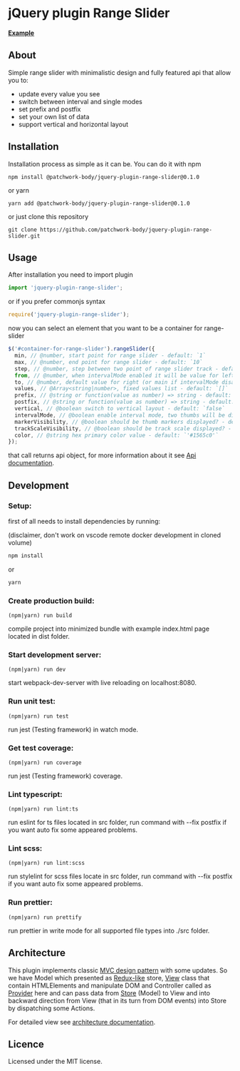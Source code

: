 # jQuery plugin Range Slider

**[Example](https://patchwork-body.github.io/jquery-plugin-range-slider)**

## About

Simple range slider with minimalistic design and fully featured api that allow you to:

- update every value you see
- switch between interval and single modes
- set prefix and postfix
- set your own list of data
- support vertical and horizontal layout

## Installation

Installation process as simple as it can be. You can do it with npm

`npm install @patchwork-body/jquery-plugin-range-slider@0.1.0`

or yarn

`yarn add @patchwork-body/jquery-plugin-range-slider@0.1.0`

or just clone this repository

`git clone https://github.com/patchwork-body/jquery-plugin-range-slider.git`

## Usage

After installation you need to import plugin

```javascript
import 'jquery-plugin-range-slider';
```

or if you prefer commonjs syntax

```javascript
require('jquery-plugin-range-slider');
```

now you can select an element that you want to be a container for range-slider

```javascript
$('#container-for-range-slider').rangeSlider({
  min, // @number, start point for range slider - default: `1`
  max, // @number, end point for range slider - default: `10`
  step, // @number, step between two point of range slider track - default: `1`
  from, // @number, when intervalMode enabled it will be value for left thumb have no effect - default: `7`
  to, // @number, default value for right (or main if intervalMode disabled) range slider thumb - default: `3`
  values, // @Array<string|number>, fixed values list - default: `[]`
  prefix, // @string or function(value as number) => string - default: `''`
  postfix, // @string or function(value as number) => string - default: `''`
  vertical, // @boolean switch to vertical layout - default: `false`
  intervalMode, // @boolean enable interval mode, two thumbs will be displayed - default: `true`
  markerVisibility, // @boolean should be thumb markers displayed? - default: `true`
  trackScaleVisibility, // @boolean should be track scale displayed? - default: `true`
  color, // @string hex primary color value - default: `'#1565c0'`
});
```

that call returns api object, for more information about it see [Api documentation](https://patchwork-body.github.io/jquery-plugin-range-slider/docs/api.html).

## Development

### Setup:

first of all needs to install dependencies by running:

(disclaimer, don't work on vscode remote docker development in cloned volume)

```bash
npm install
```

or

```bash
yarn
```

### Create production build:

`(npm|yarn) run build`

compile project into minimized bundle with example index.html page located in dist folder.

### Start development server:

`(npm|yarn) run dev`

start webpack-dev-server with live reloading on localhost:8080.

### Run unit test:

`(npm|yarn) run test`

run jest (Testing framework) in watch mode.

### Get test coverage:

`(npm|yarn) run coverage`

run jest (Testing framework) coverage.

### Lint typescript:

`(npm|yarn) run lint:ts`

run eslint for ts files located in src folder, run command with --fix postfix if you want auto fix some appeared problems.

### Lint scss:

`(npm|yarn) run lint:scss`

run stylelint for scss files locate in src folder, run command with --fix postfix if you want auto fix some appeared problems.

### Run prettier:

`(npm|yarn) run prettify`

run prettier in write mode for all supported file types into ./src folder.

## Architecture

This plugin implements classic [MVC design pattern](https://www.geeksforgeeks.org/mvc-design-pattern/) with some updates. So we have Model which presented as [Redux-like](https://redux.js.org/introduction/getting-started) store, [View](https://patchwork-body.github.io/jquery-plugin-range-slider/docs/view.html) class that contain HTMLElements and manipulate DOM and Controller called as [Provider](https://patchwork-body.github.io/jquery-plugin-range-slider/docs/provider.html) here and can pass data from [Store](https://patchwork-body.github.io/jquery-plugin-range-slider/docs/store.html) (Model) to View and into backward direction from View (that in its turn from DOM events) into Store by dispatching some Actions.

For detailed view see [architecture documentation](https://patchwork-body.github.io/jquery-plugin-range-slider/docs/architecture.html).

## Licence

Licensed under the MIT license.

